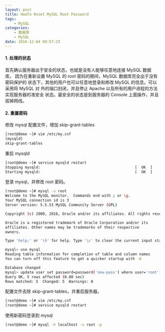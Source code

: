 ```yaml
---
layout: post
title: HowTo Reset MySQL Root Password
tags: 
    - MySQL
categories: 
    - 数据库
    - MySQL
date: 2016-12-04 09:57:23
---
```


#### 1. 处理的状态

 首先确认服务器出于安全的状态，也就是没有人能够任意地连接 MySQL 数据库。
因为在重新设置 MySQL 的 root 密码的期间，MySQL 数据库完全出于没有密码保护的
状态下，其他的用户也可以任意地登录和修改 MySQL 的信息。可以采用将 MySQL 对
外的端口封闭，并且停止 Apache 以及所有的用户进程的方法实现服务器的准安全
状态。最安全的状态是到服务器的 Console 上面操作，并且拔掉网线。

#### 2. 重置密码

修改 mysql 配置文件，增加 skip-grant-tables

```bash
[root@demo ~]# vim /etc/my.cnf
[mysqld]
skip-grant-tables
```

重启 mysqld

```bash
[root@demo ~]# service mysqld restart
Stopping mysqld:                                           [  OK  ]
Starting mysqld:                                           [  OK  ]
```

登录 mysql，并修改 root 密码。

```bash
[root@demo ~]# mysql -u root
Welcome to the MySQL monitor.  Commands end with ; or \g.
Your MySQL connection id is 3
Server version: 5.5.53 MySQL Community Server (GPL)

Copyright (c) 2000, 2016, Oracle and/or its affiliates. All rights reserved.

Oracle is a registered trademark of Oracle Corporation and/or its
affiliates. Other names may be trademarks of their respective
owners.

Type 'help;' or '\h' for help. Type '\c' to clear the current input statement.

mysql> use mysql
Reading table information for completion of table and column names
You can turn off this feature to get a quicker startup with -A

Database changed
mysql> update user set password=password('new-pass') where user='root';
Query OK, 5 rows affected (0.00 sec)
Rows matched: 5  Changed: 5  Warnings: 0
```

配置文件去除 skip-grant-tables，并重启服务器。

```bash
[root@demo ~]# vim /etc/my.cnf
[root@demo ~]# service mysqld restart
```

使用新密码登录到 mysql

```bash
[root@demo ~]# mysql -h localhost -u root -p
```
